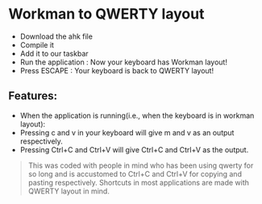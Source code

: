 # Workman to QWERTY layout

* Download the ahk file
* Compile it 
* Add it to our taskbar
* Run the application : Now your keyboard has Workman layout!  
* Press ESCAPE : Your keyboard is back to QWERTY layout!

## Features:
* When the application is running(i.e., when the keyboard is in workman layout):
* Pressing c and v in your keyboard will give m and v as an output respectively.
* Pressing Ctrl+C and Ctrl+V will give Ctrl+C and Ctrl+V as the output.

>This was coded with people in mind who has been using qwerty for so long and is accustomed to Ctrl+C and Ctrl+V for copying and pasting respectively.
>Shortcuts in most applications are made with QWERTY layout in mind.


